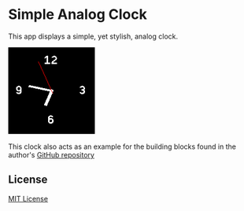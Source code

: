 # Simple Analog Clock #

This app displays a simple, yet stylish, analog clock.

![](app-screenshot.png)

This clock also acts as an example for the building blocks found in the author's
[GitHub repository](https://github.com/rozek/banglejs-2-activities)

## License ##

[MIT License](LICENSE)
